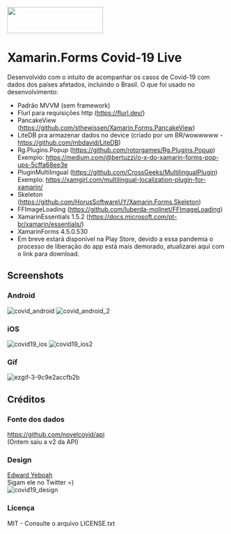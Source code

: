 <img src="https://user-images.githubusercontent.com/11803107/79746139-e20c5b80-82df-11ea-8039-21680c5b9e35.jpg" width="220" height="60"><br/>
# Xamarin.Forms Covid-19 Live
Desenvolvido com o intuito de acompanhar os casos de Covid-19 com dados dos países afetados, incluindo o Brasil.
O que foi usado no desenvolvimento:
- Padrão MVVM (sem framework)
- Flurl para requisições http (https://flurl.dev/)
- PancakeView (https://github.com/sthewissen/Xamarin.Forms.PancakeView)
- LiteDB pra armazenar dados no device (criado por um BR/wowwwww - https://github.com/mbdavid/LiteDB)
- Rg.Plugins.Popup (https://github.com/rotorgames/Rg.Plugins.Popup) <br/>
Exemplo: https://medium.com/@bertuzzi/o-x-do-xamarin-forms-pop-ups-5cffa68ee3e
- PluginMultilingual (https://github.com/CrossGeeks/MultilingualPlugin) <br/>
Exemplo: https://xamgirl.com/multilingual-localization-plugin-for-xamarin/
- Skeleton (https://github.com/HorusSoftwareUY/Xamarin.Forms.Skeleton)
- FFImageLoading (https://github.com/luberda-molinet/FFImageLoading)
- XamarinEssentials 1.5.2 (https://docs.microsoft.com/pt-br/xamarin/essentials/)
- XamarinForms 4.5.0.530
- Em breve estará disponível na Play Store, devido a essa pandemia o processo de liberação do app está mais demorado, atualizarei aqui com o link para download.

## Screenshots
### Android
![covid_android](https://user-images.githubusercontent.com/11803107/79575316-f827db00-8097-11ea-826e-c94107b2ce1d.png)
![covid_android_2](https://user-images.githubusercontent.com/11803107/79575346-04ac3380-8098-11ea-817e-5b663dd33a8a.png)

### iOS
![covid19_ios](https://user-images.githubusercontent.com/11803107/79575567-62d91680-8098-11ea-8655-6712af67776b.PNG)
![covid19_ios2](https://user-images.githubusercontent.com/11803107/79575597-6c627e80-8098-11ea-8e3a-fc6f218853e7.PNG)

### Gif
![ezgif-3-9c9e2accfb2b](https://user-images.githubusercontent.com/11803107/79587522-0b8f7200-80a9-11ea-8830-3d293824acaa.gif)

## Créditos
### Fonte dos dados
https://github.com/novelcovid/api <br/>
(Ontem saiu a v2 da API) 
### Design
[Edward Yeboah](https://twitter.com/edwardyeboah_) <br/>Sigam ele no Twitter =) <br/>
![covid19_design](https://user-images.githubusercontent.com/11803107/79575829-c06d6300-8098-11ea-954a-c30bf426adcc.png)

### Licença
MIT - Consulte o arquivo LICENSE.txt
